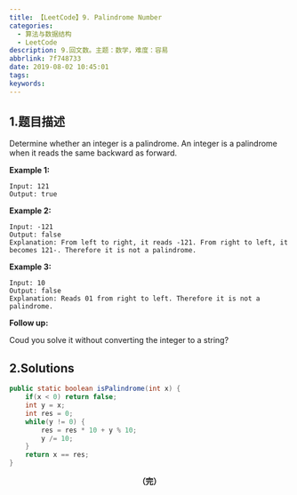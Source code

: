 ```yaml
---
title: 【LeetCode】9. Palindrome Number
categories:
  - 算法与数据结构
  - LeetCode
description: 9.回文数。主题：数学，难度：容易
abbrlink: 7f748733
date: 2019-08-02 10:45:01
tags:
keywords:
---
```


## 1.题目描述

Determine whether an integer is a palindrome. An integer is a palindrome when it reads the same backward as forward.

**Example 1:**

```
Input: 121
Output: true
```

**Example 2:**

```
Input: -121
Output: false
Explanation: From left to right, it reads -121. From right to left, it becomes 121-. Therefore it is not a palindrome.
```

**Example 3:**

```
Input: 10
Output: false
Explanation: Reads 01 from right to left. Therefore it is not a palindrome.
```

**Follow up:**

Coud you solve it without converting the integer to a string?

## 2.Solutions

~~~java
public static boolean isPalindrome(int x) {
    if(x < 0) return false;
    int y = x;
    int res = 0;
    while(y != 0) {
        res = res * 10 + y % 10;
        y /= 10;
    }
    return x == res;
}
~~~

<center><font style="font-weight:bold">（完）</font></center>

